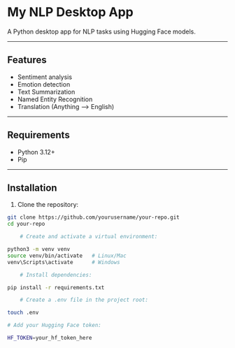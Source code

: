 # My NLP Desktop App

A Python desktop app for NLP tasks using Hugging Face models.

---

## Features
- Sentiment analysis
- Emotion detection
- Text Summarization
- Named Entity Recognition
- Translation (Anything --> English)
---

## Requirements
- Python 3.12+
- Pip

---

## Installation

1. Clone the repository:

```bash
git clone https://github.com/yourusername/your-repo.git
cd your-repo

    # Create and activate a virtual environment:

python3 -m venv venv
source venv/bin/activate   # Linux/Mac
venv\Scripts\activate      # Windows

    # Install dependencies:

pip install -r requirements.txt

    # Create a .env file in the project root:

touch .env

# Add your Hugging Face token:

HF_TOKEN=your_hf_token_here
